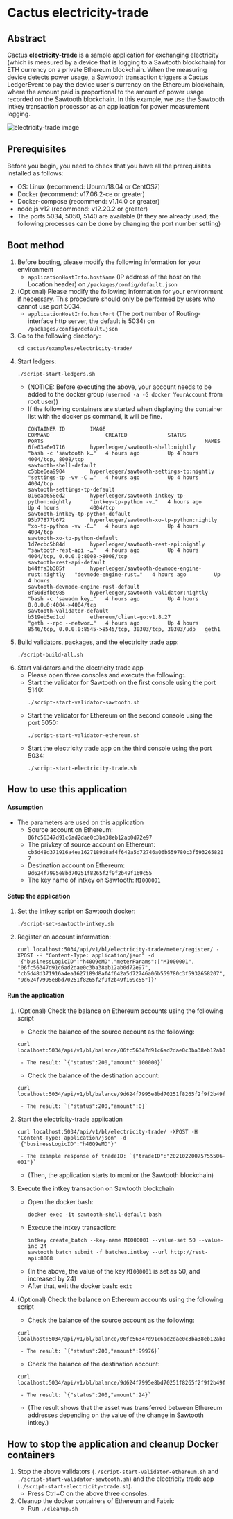 # Cactus electricity-trade

## Abstract

Cactus **electricity-trade** is a sample application for exchanging electricity (which is measured by a device that is logging to a Sawtooth blockchain) for ETH currency on a private Ethereum blockchain. When the measuring device detects power usage, a Sawtooth transaction triggers a Cactus LedgerEvent to pay the device user's currency on the Ethereum blockchain, where the amount paid is proportional to the amount of power usage recorded on the Sawtooth blockchain.
In this example, we use the Sawtooth intkey transaction processor as an application for power measurement logging.

![electricity-trade image](./images/electricity-trade-image.png)

## Prerequisites

Before you begin, you need to check that you have all the prerequisites installed as follows:
- OS: Linux (recommend: Ubuntu18.04 or CentOS7)
- Docker (recommend: v17.06.2-ce or greater)
- Docker-compose (recommend: v1.14.0 or greater)
- node.js v12 (recommend: v12.20.2 or greater)
- The ports 5034, 5050, 5140 are available (If they are already used, the following processes can be done by changing the port number setting)

## Boot method

1. Before booting, please modify the following information for your environment
	- `applicationHostInfo.hostName` (IP address of the host on the Location header) on `/packages/config/default.json`
1. (Optional) Please modify the following information for your environment if necessary. This procedure should only be performed by users who cannot use port 5034.
	- `applicationHostInfo.hostPort` (The port number of Routing-interface http server, the default is 5034) on `/packages/config/default.json`
1. Go to the following directory:
	```
	cd cactus/examples/electricity-trade/
	```
1. Start ledgers:
	```
	./script-start-ledgers.sh
	```
	- (NOTICE: Before executing the above, your account needs to be added to the docker group (`usermod -a -G docker YourAccount` from root user))
	- If the following containers are started when displaying the container list with the docker ps command, it will be fine.
		```
		CONTAINER ID        IMAGE                                              COMMAND                  CREATED             STATUS              PORTS                                                    NAMES
		6fe03a6e1716        hyperledger/sawtooth-shell:nightly                 "bash -c 'sawtooth k…"   4 hours ago         Up 4 hours          4004/tcp, 8008/tcp                                       sawtooth-shell-default
		c5bbe6ea9904        hyperledger/sawtooth-settings-tp:nightly           "settings-tp -vv -C …"   4 hours ago         Up 4 hours          4004/tcp                                                 sawtooth-settings-tp-default
		016eaa658ed2        hyperledger/sawtooth-intkey-tp-python:nightly      "intkey-tp-python -v…"   4 hours ago         Up 4 hours          4004/tcp                                                 sawtooth-intkey-tp-python-default
		95b77877b672        hyperledger/sawtooth-xo-tp-python:nightly          "xo-tp-python -vv -C…"   4 hours ago         Up 4 hours          4004/tcp                                                 sawtooth-xo-tp-python-default
		1d7ecbc5b84d        hyperledger/sawtooth-rest-api:nightly              "sawtooth-rest-api -…"   4 hours ago         Up 4 hours          4004/tcp, 0.0.0.0:8008->8008/tcp                         sawtooth-rest-api-default
		b44ffa3b385f        hyperledger/sawtooth-devmode-engine-rust:nightly   "devmode-engine-rust…"   4 hours ago         Up 4 hours                                                                   sawtooth-devmode-engine-rust-default
		8f50d8fbe985        hyperledger/sawtooth-validator:nightly             "bash -c 'sawadm key…"   4 hours ago         Up 4 hours          0.0.0.0:4004->4004/tcp                                   sawtooth-validator-default
		b519eb5ed1cd        ethereum/client-go:v1.8.27                         "geth --rpc --networ…"   4 hours ago         Up 4 hours          8546/tcp, 0.0.0.0:8545->8545/tcp, 30303/tcp, 30303/udp   geth1
		```
1. Build validators, packages, and the electricity trade app:
	```
	./script-build-all.sh
	```
1. Start validators and the electricity trade app
	- Please open three consoles and execute the following:.
	- Start the validator for Sawtooth on the first console using the port 5140:
		```
		./script-start-validator-sawtooth.sh
		```
	- Start the validator for Ethereum on the second console using the port 5050: 
		```
		./script-start-validator-ethereum.sh
		```
	- Start the electricity trade app on the third console using the port 5034:
		```
		./script-start-electricity-trade.sh
		```

## How to use this application

#### Assumption

- The parameters are used on this application
	- Source account on Ethereum: `06fc56347d91c6ad2dae0c3ba38eb12ab0d72e97`
	- The privkey of source account on Ethereum: `cb5d48d371916a4ea1627189d8af4f642a5d72746a06b559780c3f5932658207`
	- Destination account on Ethereum: `9d624f7995e8bd70251f8265f2f9f2b49f169c55`
	- The key name of intkey on Sawtooth: `MI000001`

#### Setup the application

1. Set the intkey script on Sawtooth docker:
	```
	./script-set-sawtooth-intkey.sh
	```
1. Register on account information:
	```
	curl localhost:5034/api/v1/bl/electricity-trade/meter/register/ -XPOST -H "Content-Type: application/json" -d '{"businessLogicID":"h40Q9eMD","meterParams":["MI000001", "06fc56347d91c6ad2dae0c3ba38eb12ab0d72e97", "cb5d48d371916a4ea1627189d8af4f642a5d72746a06b559780c3f5932658207", "9d624f7995e8bd70251f8265f2f9f2b49f169c55"]}'
	```

#### Run the application

1. (Optional) Check the balance on Ethereum accounts using the following script
	- Check the balance of the source account as the following: 
	```
	curl localhost:5034/api/v1/bl/balance/06fc56347d91c6ad2dae0c3ba38eb12ab0d72e97
	```
		- The result: `{"status":200,"amount":100000}`
	- Check the balance of the destination account:
	```
	curl localhost:5034/api/v1/bl/balance/9d624f7995e8bd70251f8265f2f9f2b49f169c55
	```
		- The result: `{"status":200,"amount":0}`

1. Start the electricity-trade application
	```
	curl localhost:5034/api/v1/bl/electricity-trade/ -XPOST -H "Content-Type: application/json" -d '{"businessLogicID":"h40Q9eMD"}'
	```
		- The example response of tradeID: `{"tradeID":"20210220075755506-001"}`
	- (Then, the application starts to monitor the Sawtooth blockchain)

1. Execute the intkey transaction on Sawtooth blockchain
	- Open the docker bash: 
		```
		docker exec -it sawtooth-shell-default bash
		```
	- Execute the intkey transaction:
		```
		intkey create_batch --key-name MI000001 --value-set 50 --value-inc 24
		sawtooth batch submit -f batches.intkey --url http://rest-api:8008
		```
	- (In the above, the value of the key `MI000001` is set as 50, and increased by 24)
	- After that, exit the docker bash:
	`exit`

1. (Optional) Check the balance on Ethereum accounts using the following script
	- Check the balance of the source account as the following: 
	```
	curl localhost:5034/api/v1/bl/balance/06fc56347d91c6ad2dae0c3ba38eb12ab0d72e97
	```
		- The result: `{"status":200,"amount":99976}`
	- Check the balance of the destination account:
	```
	curl localhost:5034/api/v1/bl/balance/9d624f7995e8bd70251f8265f2f9f2b49f169c55
	```
		- The result: `{"status":200,"amount":24}`
	- (The result shows that the asset was transferred between Ethereum addresses depending on the value of the change in Sawtooth intkey.)

## How to stop the application and cleanup Docker containers

1. Stop the above validators (`./script-start-validator-ethereum.sh` and `./script-start-validator-sawtooth.sh`) and the electricity trade app (`./script-start-electricity-trade.sh`).
	- Press Ctrl+C on the above three consoles.
1. Cleanup the docker containers of Ethereum and Fabric
	- Run `./cleanup.sh`
